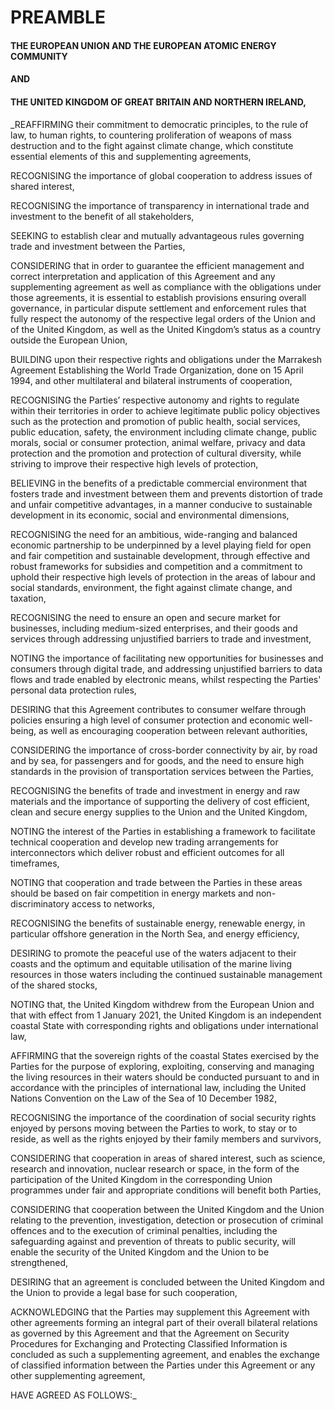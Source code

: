# PREAMBLE
#### THE EUROPEAN UNION AND THE EUROPEAN ATOMIC ENERGY COMMUNITY
#### AND
#### THE UNITED KINGDOM OF GREAT BRITAIN AND NORTHERN IRELAND,

_REAFFIRMING their commitment to democratic principles, to the rule of law, to human rights, to countering proliferation of weapons of mass destruction and to the fight against climate change, which constitute essential elements of this and supplementing agreements,

RECOGNISING the importance of global cooperation to address issues of shared interest,

RECOGNISING the importance of transparency in international trade and investment to the benefit of all stakeholders,

SEEKING to establish clear and mutually advantageous rules governing trade and investment between the Parties,

CONSIDERING that in order to guarantee the efficient management and correct interpretation and application of this Agreement and any supplementing agreement as well as compliance with the obligations under those agreements, it is essential to establish provisions ensuring overall governance, in particular dispute settlement and enforcement rules that fully respect the autonomy of the respective legal orders of the Union and of the United Kingdom, as well as the United Kingdom’s status as a country outside the European Union,

BUILDING upon their respective rights and obligations under the Marrakesh Agreement 
Establishing the World Trade Organization, done on 15 April 1994, and other multilateral and bilateral instruments of cooperation,

RECOGNISING the Parties’ respective autonomy and rights to regulate within their territories in order to achieve legitimate public policy objectives such as the protection and promotion of public health, social services, public education, safety, the environment including climate change, public morals, social or consumer protection, animal welfare, privacy and data protection and the promotion and protection of cultural diversity, while striving to improve their respective high levels of protection,

BELIEVING in the benefits of a predictable commercial environment that fosters trade and investment between them and prevents distortion of trade and unfair competitive advantages, in a manner conducive to sustainable development in its economic, social and environmental dimensions,

RECOGNISING the need for an ambitious, wide-ranging and balanced economic partnership to be underpinned by a level playing field for open and fair competition and sustainable development, through effective and robust frameworks for subsidies and competition and a commitment to uphold their respective high levels of protection in the areas of labour and social standards, environment, the fight against climate change, and taxation,

RECOGNISING the need to ensure an open and secure market for businesses, including medium-sized enterprises, and their goods and services through addressing unjustified barriers to trade and investment,

NOTING the importance of facilitating new opportunities for businesses and consumers through digital trade, and addressing unjustified barriers to data flows and trade enabled by electronic means, whilst respecting the Parties' personal data protection rules,

DESIRING that this Agreement contributes to consumer welfare through policies ensuring a high level of consumer protection and economic well-being, as well as encouraging cooperation between relevant authorities,

CONSIDERING the importance of cross-border connectivity by air, by road and by sea, for passengers and for goods, and the need to ensure high standards in the provision of transportation services between the Parties,

RECOGNISING the benefits of trade and investment in energy and raw materials and the importance of supporting the delivery of cost efficient, clean and secure energy supplies to the Union and the United Kingdom,

NOTING the interest of the Parties in establishing a framework to facilitate technical cooperation and develop new trading arrangements for interconnectors which deliver robust and efficient outcomes for all timeframes,

NOTING that cooperation and trade between the Parties in these areas should be based on fair competition in energy markets and non-discriminatory access to networks,

RECOGNISING the benefits of sustainable energy, renewable energy, in particular offshore generation in the North Sea, and energy efficiency,

DESIRING to promote the peaceful use of the waters adjacent to their coasts and the optimum and equitable utilisation of the marine living resources in those waters including the continued sustainable management of the shared stocks,

NOTING that, the United Kingdom withdrew from the European Union and that with effect from 1 January 2021, the United Kingdom is an independent coastal State with corresponding rights and obligations under international law,

AFFIRMING that the sovereign rights of the coastal States exercised by the Parties for the purpose of exploring, exploiting, conserving and managing the living resources in their waters should be conducted pursuant to and in accordance with the principles of international law, including the United Nations Convention on the Law of the Sea of 10 December 1982,

RECOGNISING the importance of the coordination of social security rights enjoyed by persons moving between the Parties to work, to stay or to reside, as well as the rights enjoyed by their family members and survivors,

CONSIDERING that cooperation in areas of shared interest, such as science, research and innovation, nuclear research or space, in the form of the participation of the United Kingdom in the corresponding Union programmes under fair and appropriate conditions will benefit both Parties,

CONSIDERING that cooperation between the United Kingdom and the Union relating to the prevention, investigation, detection or prosecution of criminal offences and to the execution of criminal penalties, including the safeguarding against and prevention of threats to public security, will enable the security of the United Kingdom and the Union to be strengthened,

DESIRING that an agreement is concluded between the United Kingdom and the Union to provide a legal base for such cooperation,

ACKNOWLEDGING that the Parties may supplement this Agreement with other agreements forming an integral part of their overall bilateral relations as governed by this Agreement and that the Agreement on Security Procedures for Exchanging and Protecting Classified Information is concluded as such a supplementing agreement, and enables the exchange of classified information between the Parties under this Agreement or any other supplementing agreement,

HAVE AGREED AS FOLLOWS:_